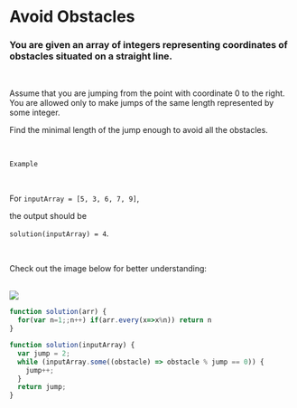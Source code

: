# Avoid Obstacles

### You are given an array of integers representing coordinates of obstacles situated on a straight line.

<br />

Assume that you are jumping from the point with coordinate 0 to the right. You are allowed only to make jumps of the same length represented by some integer.

Find the minimal length of the jump enough to avoid all the obstacles.

<br />

`Example`

<br />

For `inputArray = [5, 3, 6, 7, 9]`,

the output should be

`solution(inputArray) = 4`.

<br />

Check out the image below for better understanding:

<br />

<img src="https://codesignal.s3.amazonaws.com/tasks/avoidObstacles/img/example.png?_tm=1624426122561" />

<br />

```javascript
function solution(arr) {
  for(var n=1;;n++) if(arr.every(x=>x%n)) return n
}
```

```javascript
function solution(inputArray) {
  var jump = 2;
  while (inputArray.some((obstacle) => obstacle % jump == 0)) {
    jump++;
  }
  return jump;
}
```